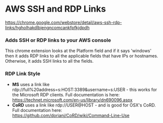 # AWS SSH and RDP Links
https://chrome.google.com/webstore/detail/aws-ssh-rdp-links/hgholhakdlbjengncomcankfpfkjdpdh

### Adds SSH or RDP links to your AWS console

This chrome extension looks at the Platform field and if it says 'windows' then it adds RDP links to all the applicable fields that have IPs or hostnames.
Otherwise, it adds SSH links to all the fields.

### RDP Link Style
- **MS** uses a link like rdp://full%20address=s:HOST:3389&username=s:USER - this works for the Microsoft RDP clients. Full documentation is here: https://technet.microsoft.com/en-us/library/dn690096.aspx
- **CoRD** uses a link like rdp://USER@HOST - and is good for OSX's CoRD. Full documentation here: https://github.com/dorianj/CoRD/wiki/Command-Line-Use

